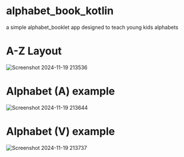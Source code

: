 # alphabet_book_kotlin
  a simple alphabet_booklet app designed to teach young kids alphabets

# A-Z Layout 
![Screenshot 2024-11-19 213536](https://github.com/user-attachments/assets/c21eb6a5-27f7-4336-b071-61892b99a4e8)

# Alphabet (A) example
![Screenshot 2024-11-19 213644](https://github.com/user-attachments/assets/ff2594ef-8088-417d-929f-0eb42296f032)

# Alphabet (V) example
![Screenshot 2024-11-19 213737](https://github.com/user-attachments/assets/962cddc8-0abf-4ce3-834e-ece785ed959a)



